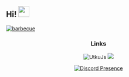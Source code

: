 ## Hi! <img src="https://raw.githubusercontent.com/iampavangandhi/iampavangandhi/master/gifs/Hi.gif" width="30px">
[![barbecue](https://github.com/kayraxrd/kayraxrd/blob/d43b69e0724b8015ca4f25e7c13ca0c29f1ea7a3/media/kayraxrdpng.png)](https://github.com/kayraxrd/)
<p align="center">
   
   <div align="center">
<h3>Links</h3>

      

   <div align="center">


</div>
   <div align="center">

<img src="https://komarev.com/ghpvc/?username=UtkuJS&label=Ziyaretçi%20Sayısı&color=9c84ef" alt="UtkuJs"  />
      <a href="https://discord.gg/botclub" target"blank_"><img src="https://img.shields.io/discord/799726841236684801?color=DiscordLand&label=DiscordLand&logo=DiscordLand&logoColor=DiscordLand"></a>
 </div>

[![Discord Presence](https://lanyard.cnrad.dev/api/734545539458269368?theme=light&bg=809ecf&animated=:true&idleMessage=discordland.com/discord)](https://discord.com/users/734545539458269368)

